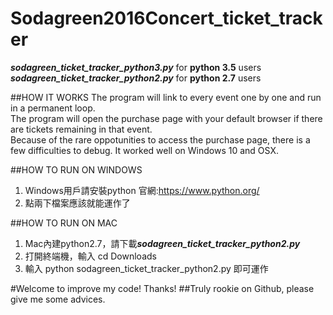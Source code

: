 # Sodagreen2016Concert_ticket_tracker
***sodagreen_ticket_tracker_python3.py*** for **python 3.5** users  
***sodagreen_ticket_tracker_python2.py*** for **python 2.7** users  

##HOW IT WORKS
The program will link to every event one by one and run in a permanent loop.  
The program will open the purchase page with your default browser if there are tickets remaining in that event.  
Because of the rare oppotunities to access the purchase page, there is a few difficulties to debug.
It worked well on Windows 10 and OSX.

##HOW TO RUN ON WINDOWS
1. Windows用戶請安裝python 官網:https://www.python.org/
2. 點兩下檔案應該就能運作了

##HOW TO RUN ON MAC  
1. Mac內建python2.7，請下載***sodagreen_ticket_tracker_python2.py***
2. 打開終端機，輸入 cd Downloads
3. 輸入 python sodagreen_ticket_tracker_python2.py 即可運作

#Welcome to improve my code! Thanks!
##Truly rookie on Github, please give me some advices.
